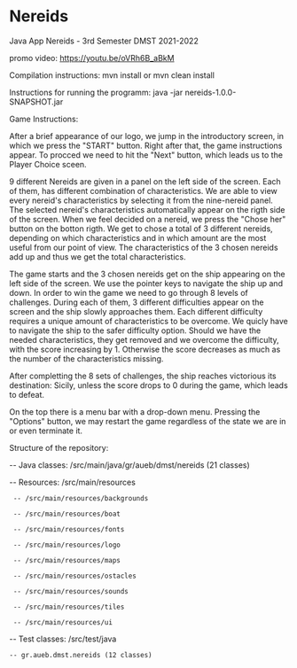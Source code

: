 # Nereids 
Java App Nereids - 3rd Semester DMST 2021-2022


promo video: https://youtu.be/oVRh6B_aBkM


Compilation instructions: mvn install or mvn clean install


Instructions for running the programm: java -jar nereids-1.0.0-SNAPSHOT.jar


Game Instructions: 

  After a brief appearance of our logo, we jump in the introductory screen, in which we press the "START" button. Right after that, the game instructions appear. To procced we need to hit the "Next" button, which leads us to the Player Choice sceen. 
  
  9 different Nereids are given in a panel on the left side of the screen. Each of them, has different combination of characteristics. We are able to view every nereid's characteristics by selecting it from the nine-nereid panel. The selected nereid's characteristics automatically appear on the rigth side of the screen. When we feel decided on a nereid, we press the "Chose her" button on the botton rigth. We get to chose a total of 3 different nereids, depending on which characteristics and in which amount are the most useful from our point of view. The characteristics of the 3 chosen nereids add up and thus we get the total characteristics.
  
  The game starts and the 3 chosen nereids get on the ship appearing on the left side of the screen. We use the pointer keys to navigate the ship up and down. 
  In order to win the game we need to go through 8 levels of challenges. During each of them, 3 different difficulties appear on the screen and the ship slowly approaches them. Each different difficulty requires a unique amount of characteristics to be overcome. We quicly have to navigate the ship to the safer difficulty option. Should we have the needed characteristics, they get removed and we overcome the difficulty, with the score increasing by 1. Otherwise the score decreases as much as the number of the characteristics missing. 
  
  After completting the 8 sets of challenges, the ship reaches victorious its destination: Sicily, unless the score drops to 0 during the game, which leads to defeat.
  
  On the top there is a menu bar with a drop-down menu. Pressing the "Options" button, we may restart the game regardless of the state we are in or even terminate it.
  

Structure of the repository: 

-- Java classes: /src/main/java/gr/aueb/dmst/nereids (21 classes)

-- Resources: /src/main/resources

     -- /src/main/resources/backgrounds
     
     -- /src/main/resources/boat
     
     -- /src/main/resources/fonts
     
     -- /src/main/resources/logo
     
     -- /src/main/resources/maps
     
     -- /src/main/resources/ostacles
     
     -- /src/main/resources/sounds
     
     -- /src/main/resources/tiles
     
     -- /src/main/resources/ui
     
-- Test classes: /src/test/java 

    -- gr.aueb.dmst.nereids (12 classes)
